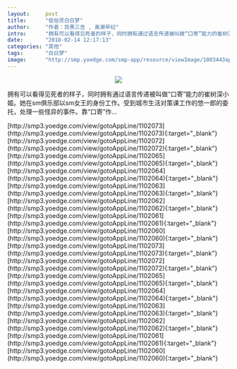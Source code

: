 ```yaml
---
layout:     post
title:      "低俗灵白日梦"
author:     "作者：目黑三吉 , 奥濑早纪"
intro:      "拥有可以看得见死者的样子，同时拥有通过语言传递被叫做“口寄”能力的崔树深小姬。她在sm俱乐部以sm女王的身份工作。受到城市生活对策课工作的悠一郎的委托，处理一些怪异的事件。靠“口寄”作…"
date:       "2018-02-14 12:17:13"
categories: "其他"
tags:       "白日梦"
image:      "http://smp.yoedge.com/smp-app/resource/viewImage/1003443appline.png"
---
```

<div style="text-align: center">
<p><img src="http://smp.yoedge.com/smp-app/resource/viewImage/1003443appline.png"/></p>
</div>
<p class="post-meta">
<span>拥有可以看得见死者的样子，同时拥有通过语言传递被叫做“口寄”能力的崔树深小姬。她在sm俱乐部以sm女王的身份工作。受到城市生活对策课工作的悠一郎的委托，处理一些怪异的事件。靠“口寄”作…</span>
</p>
[http://smp3.yoedge.com/view/gotoAppLine/1102073](http://smp3.yoedge.com/view/gotoAppLine/1102073){:target="_blank"}
[http://smp3.yoedge.com/view/gotoAppLine/1102072](http://smp3.yoedge.com/view/gotoAppLine/1102072){:target="_blank"}
[http://smp3.yoedge.com/view/gotoAppLine/1102065](http://smp3.yoedge.com/view/gotoAppLine/1102065){:target="_blank"}
[http://smp3.yoedge.com/view/gotoAppLine/1102064](http://smp3.yoedge.com/view/gotoAppLine/1102064){:target="_blank"}
[http://smp3.yoedge.com/view/gotoAppLine/1102063](http://smp3.yoedge.com/view/gotoAppLine/1102063){:target="_blank"}
[http://smp3.yoedge.com/view/gotoAppLine/1102062](http://smp3.yoedge.com/view/gotoAppLine/1102062){:target="_blank"}
[http://smp3.yoedge.com/view/gotoAppLine/1102061](http://smp3.yoedge.com/view/gotoAppLine/1102061){:target="_blank"}
[http://smp3.yoedge.com/view/gotoAppLine/1102060](http://smp3.yoedge.com/view/gotoAppLine/1102060){:target="_blank"}
[http://smp3.yoedge.com/view/gotoAppLine/1102073](http://smp3.yoedge.com/view/gotoAppLine/1102073){:target="_blank"}
[http://smp3.yoedge.com/view/gotoAppLine/1102072](http://smp3.yoedge.com/view/gotoAppLine/1102072){:target="_blank"}
[http://smp3.yoedge.com/view/gotoAppLine/1102065](http://smp3.yoedge.com/view/gotoAppLine/1102065){:target="_blank"}
[http://smp3.yoedge.com/view/gotoAppLine/1102064](http://smp3.yoedge.com/view/gotoAppLine/1102064){:target="_blank"}
[http://smp3.yoedge.com/view/gotoAppLine/1102063](http://smp3.yoedge.com/view/gotoAppLine/1102063){:target="_blank"}
[http://smp3.yoedge.com/view/gotoAppLine/1102062](http://smp3.yoedge.com/view/gotoAppLine/1102062){:target="_blank"}
[http://smp3.yoedge.com/view/gotoAppLine/1102061](http://smp3.yoedge.com/view/gotoAppLine/1102061){:target="_blank"}
[http://smp3.yoedge.com/view/gotoAppLine/1102060](http://smp3.yoedge.com/view/gotoAppLine/1102060){:target="_blank"}


